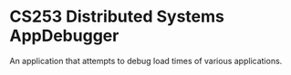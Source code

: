 CS253 Distributed Systems AppDebugger
===========

An application that attempts to debug load times of various applications.
